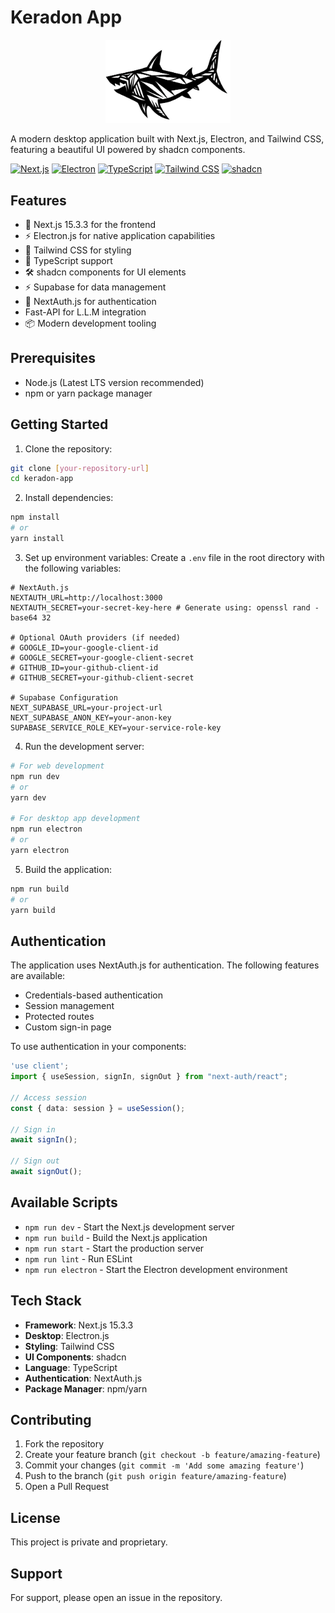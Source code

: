 # Keradon App

<div align="center">
  <img src="public/logo.png" alt="Keradon Logo" width="200"/>
</div>

A modern desktop application built with Next.js, Electron, and Tailwind CSS, featuring a beautiful UI powered by shadcn components.

[![Next.js](https://img.shields.io/badge/Next.js-15.3.3-000000?style=flat-square&logo=next.js&logoColor=white)](https://nextjs.org/)
[![Electron](https://img.shields.io/badge/Electron-29.1.0-2C2E3B?style=flat-square&logo=electron&logoColor=white)](https://www.electronjs.org/)
[![TypeScript](https://img.shields.io/badge/TypeScript-5.3.3-1E1E1E?style=flat-square&logo=typescript&logoColor=white)](https://www.typescriptlang.org/)
[![Tailwind CSS](https://img.shields.io/badge/Tailwind_CSS-3.4.1-1E293B?style=flat-square&logo=tailwind-css&logoColor=white)](https://tailwindcss.com/)
[![shadcn](https://img.shields.io/badge/shadcn-UI-18181B?style=flat-square&logoColor=white)](https://ui.shadcn.com/)

## Features

- 🚀 Next.js 15.3.3 for the frontend
- ⚡ Electron.js for native application capabilities
- 🎨 Tailwind CSS for styling
- 🎯 TypeScript support
- 🛠️ shadcn components for UI elements
- ⚡ Supabase for data management
- 🔐 NextAuth.js for authentication
- Fast-API for L.L.M integration
- 📦 Modern development tooling

## Prerequisites

- Node.js (Latest LTS version recommended)
- npm or yarn package manager

## Getting Started

1. Clone the repository:
```bash
git clone [your-repository-url]
cd keradon-app
```

2. Install dependencies:
```bash
npm install
# or
yarn install
```

3. Set up environment variables:
Create a `.env` file in the root directory with the following variables:
```env
# NextAuth.js
NEXTAUTH_URL=http://localhost:3000
NEXTAUTH_SECRET=your-secret-key-here # Generate using: openssl rand -base64 32

# Optional OAuth providers (if needed)
# GOOGLE_ID=your-google-client-id
# GOOGLE_SECRET=your-google-client-secret
# GITHUB_ID=your-github-client-id
# GITHUB_SECRET=your-github-client-secret

# Supabase Configuration
NEXT_SUPABASE_URL=your-project-url
NEXT_SUPABASE_ANON_KEY=your-anon-key
SUPABASE_SERVICE_ROLE_KEY=your-service-role-key
```

4. Run the development server:
```bash
# For web development
npm run dev
# or
yarn dev

# For desktop app development
npm run electron
# or
yarn electron
```

5. Build the application:
```bash
npm run build
# or
yarn build
```

## Authentication

The application uses NextAuth.js for authentication. The following features are available:

- Credentials-based authentication
- Session management
- Protected routes
- Custom sign-in page

To use authentication in your components:

```typescript
'use client';
import { useSession, signIn, signOut } from "next-auth/react";

// Access session
const { data: session } = useSession();

// Sign in
await signIn();

// Sign out
await signOut();
```

## Available Scripts

- `npm run dev` - Start the Next.js development server
- `npm run build` - Build the Next.js application
- `npm run start` - Start the production server
- `npm run lint` - Run ESLint
- `npm run electron` - Start the Electron development environment

## Tech Stack

- **Framework**: Next.js 15.3.3
- **Desktop**: Electron.js
- **Styling**: Tailwind CSS
- **UI Components**: shadcn
- **Language**: TypeScript
- **Authentication**: NextAuth.js
- **Package Manager**: npm/yarn

## Contributing

1. Fork the repository
2. Create your feature branch (`git checkout -b feature/amazing-feature`)
3. Commit your changes (`git commit -m 'Add some amazing feature'`)
4. Push to the branch (`git push origin feature/amazing-feature`)
5. Open a Pull Request

## License

This project is private and proprietary.

## Support

For support, please open an issue in the repository. 
